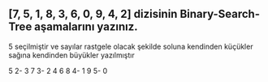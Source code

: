 ## [7, 5, 1, 8, 3, 6, 0, 9, 4, 2] dizisinin Binary-Search-Tree aşamalarını yazınız.

5 seçilmiştir ve sayılar rastgele olacak şekilde soluna kendinden küçükler sağına kendinden büyükler yazılmıştır

5 2- 3 7 3- 2 4 6 8 4- 1 9 5- 0
